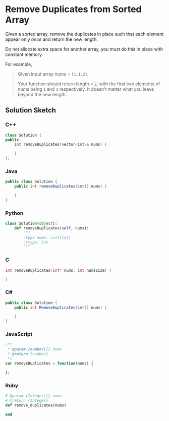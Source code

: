 # Remove Duplicates from Sorted Array

Given a sorted array, remove the duplicates in place such that each element appear only *once* and return the new length.

Do not allocate extra space for another array, you must do this in place with constant memory.

For example,

> Given input array *nums* = `[1,1,2]`, 
> 
> Your function should return length = `2`, with the first two elements of *nums* being `1` and `2` respectively. It doesn't matter what you leave beyond the new length. 

## Solution Sketch

### C++
```C++
class Solution {
public:
    int removeDuplicates(vector<int>& nums) {

    }
};
```

### Java
```Java
public class Solution {
    public int removeDuplicates(int[] nums) {

    }
}
```

### Python
```Python
class Solution(object):
    def removeDuplicates(self, nums):
        """
        :type nums: List[int]
        :rtype: int
        """
```

### C
```C
int removeDuplicates(int* nums, int numsSize) {

}
```

### C# 
```C#
public class Solution {
    public int RemoveDuplicates(int[] nums) {

    }
}
```

### JavaScript
```JavaScript
/**
 * @param {number[]} nums
 * @return {number}
 */
var removeDuplicates = function(nums) {

};
```

### Ruby
```Ruby
# @param {Integer[]} nums
# @return {Integer}
def remove_duplicates(nums)

end
```

